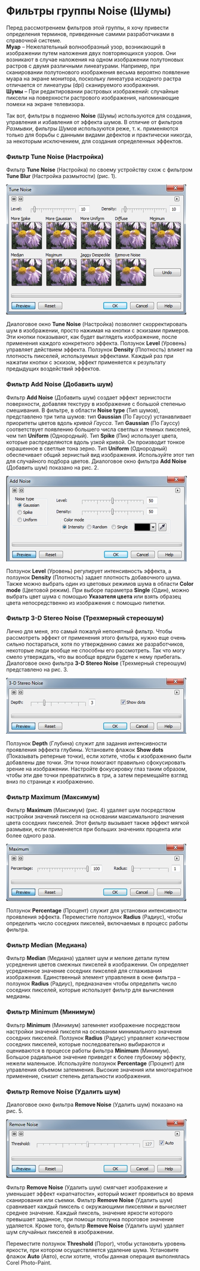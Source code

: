 # Фильтры группы Noise (Шумы)

Перед рассмотрением фильтров этой группы, я хочу привести определения терминов, приведенные самими разработчиками в справочной системе.  
**Муар** – Нежелательный волнообразный узор, возникающий в изображении путем наложения двух повторяющихся узоров. Они возникают в случае наложения на одном изображении полутоновых растров с двумя различными линеатурами. Например, при сканировании полутонового изображения весьма вероятно появление муара на экране монитора, поскольку линеатура исходного растра отличается от линеатуры (dpi) сканируемого изображения.  
**Шумы** – При редактировании растровых изображений: случайные пиксели на поверхности растрового изображения, напоминающие помехи на экране телевизора.

Так вот, фильтры в подменю **Noise** (Шумы) используются для создания, управления и избавления от эффекта шумов. В отличие от фильтров _Размывки_, фильтры _Шумов_ используются реже, т. к. применяются только для борьбы с данными видами дефектов и практически никогда, за некоторым исключением, для создания определенных эффектов.

### Фильтр Tune Noise (Настройка)

Фильтр **Tune Noise** (Настройка) по своему устройству схож с фильтром **Tune Blur** (Настройка размытости) (рис. 1).

![Фильтры группы Noise (Шумы)](./3858a2a0-3c62-48c1-be95-05d166821c25.jpg)

Диалоговое окно **Tune Noise** (Настройка) позволяет скорректировать шум в изображении, просто нажимая на кнопки с эскизами примеров. Эти кнопки показывают, как будет выглядеть изображение, после применения каждого конкретного эффекта. Ползунок **Level** (Уровень) управляет действием эффекта. Ползунок **Density** (Плотность) влияет на плотность пикселей, используемых эффектами. Каждый раз при нажатии кнопки с эскизом, эффект применяется к результату предыдущих воздействий эффектов.

### Фильтр Add Noise (Добавить шум)

Фильтр **Add Noise** (Добавить шум) создает эффект зернистости поверхности, добавляя текстуру в изображение с большой степенью смешивания. В фильтре, в области **Noise type** (Тип шумов), представлено три типа шумов: тип **Gaussian** (По Гауссу) устанавливает приоритеты цветов вдоль _кривой Гаусса_. Тип **Gaussian** (По Гауссу) соответствует появлению большего числа светлых и темных пикселей, чем тип **Uniform** (Однородный). Тип **Spike** (Пик) использует цвета, которые распределяются вдоль узкой кривой. Он производит тонкое окрашенное в светлые тона зерно. Тип **Uniform** (Однородный) обеспечивает общий зернистый вид изображения. Используйте этот тип для случайного подбора цветов. Диалоговое окно фильтра **Add Noise** (Добавить шум) показано на рис. 2.

![Фильтры группы Noise (Шумы)](./260b2e5d-f8be-4bad-a8f8-1d416886bceb.jpg)

Ползунок **Level** (Уровень) регулирует интенсивность эффекта, а ползунок **Density** (Плотность) задает плотность добавочного шума. Также можно выбрать один из цветовых режимов шума в области **Color mode** (Цветовой режим). При выборе параметра **Single** (Один), можно выбрать цвет шума с помощью **Указателя цвета** или взять образец цвета непосредственно из изображения с помощью пипетки.

### Фильтр 3-D Stereo Noise (Трехмерный стереошум)

Лично для меня, это самый пожалуй непонятный фильтр. Чтобы рассмотреть эффект от применения этого фильтра, нужно еще очень сильно постараться, хотя по утверждению самих же разработчиков, некоторые люди вообще не способны его рассмотреть. Так что могу смело утверждать, что вы вообще врядли будете к нему прибегать. Диалоговое окно фильтра **3-D Stereo Noise** (Трехмерный стереошум) представлено на рис. 3.

![Фильтры группы Noise (Шумы)](./ebe09d5a-3bfe-4c24-9f4f-28b207135a24.jpg)

Ползунок **Depth** (Глубина) служит для задания интенсивности проявления эффекта глубины. Установите флажок **Show dots** (Показывать реперные точки), если хотите, чтобы к изображению были добавлены две точки. Эти точки помогают правильно сфокусировать зрение на изображении. Настройте фокусировку глаз таким образом, чтобы эти две точки превратились в три, а затем перемещайте взгляд вниз по странице к изображению.

### Фильтр Maximum (Максимум)

Фильтр **Maximum** (Максимум) (рис. 4) удаляет шум посредством настройки значений пикселя на основании максимального значения цвета соседних пикселей. Этот фильтр вызывает также эффект мягкой размывки, если применяется при больших значениях процента или более одного раза.

![Фильтры группы Noise (Шумы)](./c0d124ba-e0de-40ae-94c4-5425c8530234.jpg)

Ползунок **Percentage** (Процент) служит для установки интенсивности проявления эффекта. Переместите ползунок **Radius** (Радиус), чтобы определить число соседних пикселей, включаемых в процесс работы фильтра.

### Фильтр Median (Медиана)

Фильтр **Median** (Медиана) удаляет шум и мелкие детали путем усреднения цветов смежных пикселей в изображении. Он определяет усредненное значение соседних пикселей для сглаживания изображения. Единственный элемент управления в окне фильтра – ползунок **Radius** (Радиус), предназначен чтобы определить число соседних пикселей, которые использует фильтр для вычисления медианы.

### Фильтр Minimum (Минимум)

Фильтр **Minimum** (Минимум) затемняет изображение посредством настройки значений пикселя на основании минимального значения соседних пикселей. Ползунок **Radius** (Радиус) управляет количеством соседних пикселей, которые последовательно выбираются и оцениваются в процессе работы фильтра **Minimum** (Минимум). Большое радиальное значение приведет к более глубокому эффекту, нежели маленькое. Используйте ползунок **Percentage** (Процент) для управления объемом затемнения. Высокие значения или многократное применение, снизит степень детальности изображения.

### Фильтр Remove Noise (Удалить шум)

Диалоговое окно фильтра **Remove Noise** (Удалить шум) показано на рис. 5.

![Фильтры группы Noise (Шумы)](./4e592b6f-f82e-4324-b354-3e6dfa0f9bac.jpg)

Фильтр **Remove Noise** (Удалить шум) смягчает изображение и уменьшает эффект «крапчатости», который может проявиться во время сканирования или съемки. Фильтр **Remove Noise** (Удалить шум) сравнивает каждый пиксель с окружающими пикселями и вычисляет среднее значение. Каждый пиксель, значение яркости которого превышает заданное, при помощи ползунка пороговое значение удаляется. Кроме того, фильтр **Remove Noise** (Удалить шум) удаляет шум случайных пикселей в изображении.

Переместите ползунок **Threshold** (Порог), чтобы установить уровень яркости, при котором осуществляется удаление шума. Установите флажок **Auto** (Авто), если хотите, чтобы данная операция выполнялась Corel Photo-Paint.